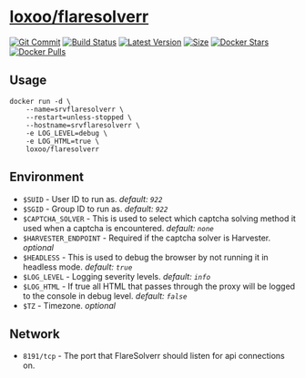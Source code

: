 [hub]: https://hub.docker.com/r/loxoo/flaresolverr
[git]: https://github.com/triptixx/flaresolverr/tree/master
[actions]: https://github.com/triptixx/flaresolverr/actions/workflows/main.yml

# [loxoo/flaresolverr][hub]
[![Git Commit](https://img.shields.io/github/last-commit/triptixx/flaresolverr/master)][git]
[![Build Status](https://github.com/triptixx/flaresolverr/actions/workflows/main.yml/badge.svg?branch=master)][actions]
[![Latest Version](https://img.shields.io/docker/v/loxoo/flaresolverr/latest)][hub]
[![Size](https://img.shields.io/docker/image-size/loxoo/flaresolverr/latest)][hub]
[![Docker Stars](https://img.shields.io/docker/stars/loxoo/flaresolverr.svg)][hub]
[![Docker Pulls](https://img.shields.io/docker/pulls/loxoo/flaresolverr.svg)][hub]

## Usage

```shell
docker run -d \
    --name=srvflaresolverr \
    --restart=unless-stopped \
    --hostname=srvflaresolverr \
    -e LOG_LEVEL=debug \
    -e LOG_HTML=true \
    loxoo/flaresolverr
```
## Environment

- `$SUID`                   - User ID to run as. _default: `922`_
- `$SGID`                   - Group ID to run as. _default: `922`_
- `$CAPTCHA_SOLVER`         - This is used to select which captcha solving method it used when a captcha is encountered. _default: `none`_
- `$HARVESTER_ENDPOINT`     - Required if the captcha solver is Harvester. _optional_
- `$HEADLESS`               - This is used to debug the browser by not running it in headless mode. _default: `true`_
- `$LOG_LEVEL`              - Logging severity levels. _default: `info`_
- `$LOG_HTML`               - If true all HTML that passes through the proxy will be logged to the console in debug level. _default: `false`_
- `$TZ`                     - Timezone. _optional_

## Network

- `8191/tcp`       - The port that FlareSolverr should listen for api connections on.